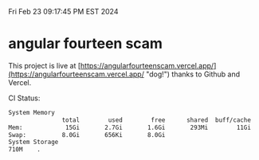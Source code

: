 Fri Feb 23 09:17:45 PM EST 2024

# angular fourteen scam


This project is live at [https://angularfourteenscam.vercel.app/](https://angularfourteenscam.vercel.app/ "dog!") thanks to Github and Vercel.

CI Status: 

```bash
System Memory
               total        used        free      shared  buff/cache   available
Mem:            15Gi       2.7Gi       1.6Gi       293Mi        11Gi        12Gi
Swap:          8.0Gi       656Ki       8.0Gi
System Storage
710M	.
```
```bash
